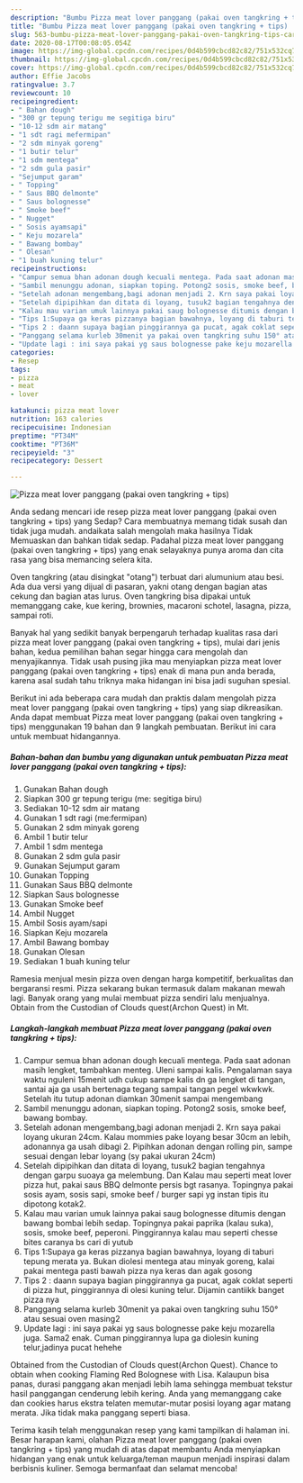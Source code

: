 ```yaml
---
description: "Bumbu Pizza meat lover panggang (pakai oven tangkring + tips) | Cara Masak Pizza meat lover panggang (pakai oven tangkring + tips) Yang Bisa Manjain Lidah"
title: "Bumbu Pizza meat lover panggang (pakai oven tangkring + tips) | Cara Masak Pizza meat lover panggang (pakai oven tangkring + tips) Yang Bisa Manjain Lidah"
slug: 563-bumbu-pizza-meat-lover-panggang-pakai-oven-tangkring-tips-cara-masak-pizza-meat-lover-panggang-pakai-oven-tangkring-tips-yang-bisa-manjain-lidah
date: 2020-08-17T00:08:05.054Z
image: https://img-global.cpcdn.com/recipes/0d4b599cbcd82c82/751x532cq70/pizza-meat-lover-panggang-pakai-oven-tangkring-tips-foto-resep-utama.jpg
thumbnail: https://img-global.cpcdn.com/recipes/0d4b599cbcd82c82/751x532cq70/pizza-meat-lover-panggang-pakai-oven-tangkring-tips-foto-resep-utama.jpg
cover: https://img-global.cpcdn.com/recipes/0d4b599cbcd82c82/751x532cq70/pizza-meat-lover-panggang-pakai-oven-tangkring-tips-foto-resep-utama.jpg
author: Effie Jacobs
ratingvalue: 3.7
reviewcount: 10
recipeingredient:
- " Bahan dough"
- "300 gr tepung terigu me segitiga biru"
- "10-12 sdm air matang"
- "1 sdt ragi mefermipan"
- "2 sdm minyak goreng"
- "1 butir telur"
- "1 sdm mentega"
- "2 sdm gula pasir"
- "Sejumput garam"
- " Topping"
- " Saus BBQ delmonte"
- " Saus bolognesse"
- " Smoke beef"
- " Nugget"
- " Sosis ayamsapi"
- " Keju mozarela"
- " Bawang bombay"
- " Olesan"
- "1 buah kuning telur"
recipeinstructions:
- "Campur semua bhan adonan dough kecuali mentega. Pada saat adonan masih lengket, tambahkan menteg. Uleni sampai kalis. Pengalaman saya waktu nguleni 15menit udh cukup sampe kalis dn ga lengket di tangan, santai aja ga usah bertenaga tegang sampai tangan pegel wkwkwk. Setelah itu tutup adonan diamkan 30menit sampai mengembang"
- "Sambil menunggu adonan, siapkan toping. Potong2 sosis, smoke beef, bawang bombay."
- "Setelah adonan mengembang,bagi adonan menjadi 2. Krn saya pakai loyang ukuran 24cm. Kalau mommies pake loyang besar 30cm an lebih, adonannya ga usah dibagi 2. Pipihkan adonan dengan rolling pin, sampe sesuai dengan lebar loyang (sy pakai ukuran 24cm)"
- "Setelah dipipihkan dan ditata di loyang, tusuk2 bagian tengahnya dengan garpu suoaya ga melembung. Dan Kalau mau seperti meat lover pizza hut, pakai saus BBQ delmonte persis bgt rasanya. Topingnya pakai sosis ayam, sosis sapi, smoke beef / burger sapi yg instan tipis itu dipotong kotak2."
- "Kalau mau varian umuk lainnya pakai saug bolognesse ditumis dengan bawang bombai lebih sedap. Topingnya pakai paprika (kalau suka), sosis, smoke beef, peperoni. Pinggirannya kalau mau seperti chesse bites caranya bs cari di yutub"
- "Tips 1:Supaya ga keras pizzanya bagian bawahnya, loyang di taburi tepung merata ya. Bukan diolesi mentega atau minyak goreng, kalai pakai mentega pasti bawah pizza nya keras dan agak gosong"
- "Tips 2 : daann supaya bagian pinggirannya ga pucat, agak coklat seperti di pizza hut, pinggirannya di olesi kuning telur. Dijamin cantiikk banget pizza nya"
- "Panggang selama kurleb 30menit ya pakai oven tangkring suhu 150° atau sesuai oven masing2"
- "Update lagi : ini saya pakai yg saus bolognesse pake keju mozarella juga. Sama2 enak. Cuman pinggirannya lupa ga diolesin kuning telur,jadinya pucat hehehe"
categories:
- Resep
tags:
- pizza
- meat
- lover

katakunci: pizza meat lover 
nutrition: 163 calories
recipecuisine: Indonesian
preptime: "PT34M"
cooktime: "PT36M"
recipeyield: "3"
recipecategory: Dessert

---
```



![Pizza meat lover panggang (pakai oven tangkring + tips)](https://img-global.cpcdn.com/recipes/0d4b599cbcd82c82/751x532cq70/pizza-meat-lover-panggang-pakai-oven-tangkring-tips-foto-resep-utama.jpg)

Anda sedang mencari ide resep pizza meat lover panggang (pakai oven tangkring + tips) yang Sedap? Cara membuatnya memang tidak susah dan tidak juga mudah. andaikata salah mengolah maka hasilnya Tidak Memuaskan dan bahkan tidak sedap. Padahal pizza meat lover panggang (pakai oven tangkring + tips) yang enak selayaknya punya aroma dan cita rasa yang bisa memancing selera kita.

Oven tangkring (atau disingkat &#34;otang&#34;) terbuat dari alumunium atau besi. Ada dua versi yang dijual di pasaran, yakni otang dengan bagian atas cekung dan bagian atas lurus. Oven tangkring bisa dipakai untuk memanggang cake, kue kering, brownies, macaroni schotel, lasagna, pizza, sampai roti.

Banyak hal yang sedikit banyak berpengaruh terhadap kualitas rasa dari pizza meat lover panggang (pakai oven tangkring + tips), mulai dari jenis bahan, kedua pemilihan bahan segar hingga cara mengolah dan menyajikannya. Tidak usah pusing jika mau menyiapkan pizza meat lover panggang (pakai oven tangkring + tips) enak di mana pun anda berada, karena asal sudah tahu triknya maka hidangan ini bisa jadi suguhan spesial.


Berikut ini ada beberapa cara mudah dan praktis dalam mengolah pizza meat lover panggang (pakai oven tangkring + tips) yang siap dikreasikan. Anda dapat membuat Pizza meat lover panggang (pakai oven tangkring + tips) menggunakan 19 bahan dan 9 langkah pembuatan. Berikut ini cara untuk membuat hidangannya.

<!--inarticleads1-->

##### Bahan-bahan dan bumbu yang digunakan untuk pembuatan Pizza meat lover panggang (pakai oven tangkring + tips):

1. Gunakan  Bahan dough
1. Siapkan 300 gr tepung terigu (me: segitiga biru)
1. Sediakan 10-12 sdm air matang
1. Gunakan 1 sdt ragi (me:fermipan)
1. Gunakan 2 sdm minyak goreng
1. Ambil 1 butir telur
1. Ambil 1 sdm mentega
1. Gunakan 2 sdm gula pasir
1. Gunakan Sejumput garam
1. Gunakan  Topping
1. Gunakan  Saus BBQ delmonte
1. Siapkan  Saus bolognesse
1. Gunakan  Smoke beef
1. Ambil  Nugget
1. Ambil  Sosis ayam/sapi
1. Siapkan  Keju mozarela
1. Ambil  Bawang bombay
1. Gunakan  Olesan
1. Sediakan 1 buah kuning telur


Ramesia menjual mesin pizza oven dengan harga kompetitif, berkualitas dan bergaransi resmi. Pizza sekarang bukan termasuk dalam makanan mewah lagi. Banyak orang yang mulai membuat pizza sendiri lalu menjualnya. Obtain from the Custodian of Clouds quest(Archon Quest) in Mt. 

<!--inarticleads2-->

##### Langkah-langkah membuat Pizza meat lover panggang (pakai oven tangkring + tips):

1. Campur semua bhan adonan dough kecuali mentega. Pada saat adonan masih lengket, tambahkan menteg. Uleni sampai kalis. Pengalaman saya waktu nguleni 15menit udh cukup sampe kalis dn ga lengket di tangan, santai aja ga usah bertenaga tegang sampai tangan pegel wkwkwk. Setelah itu tutup adonan diamkan 30menit sampai mengembang
1. Sambil menunggu adonan, siapkan toping. Potong2 sosis, smoke beef, bawang bombay.
1. Setelah adonan mengembang,bagi adonan menjadi 2. Krn saya pakai loyang ukuran 24cm. Kalau mommies pake loyang besar 30cm an lebih, adonannya ga usah dibagi 2. Pipihkan adonan dengan rolling pin, sampe sesuai dengan lebar loyang (sy pakai ukuran 24cm)
1. Setelah dipipihkan dan ditata di loyang, tusuk2 bagian tengahnya dengan garpu suoaya ga melembung. Dan Kalau mau seperti meat lover pizza hut, pakai saus BBQ delmonte persis bgt rasanya. Topingnya pakai sosis ayam, sosis sapi, smoke beef / burger sapi yg instan tipis itu dipotong kotak2.
1. Kalau mau varian umuk lainnya pakai saug bolognesse ditumis dengan bawang bombai lebih sedap. Topingnya pakai paprika (kalau suka), sosis, smoke beef, peperoni. Pinggirannya kalau mau seperti chesse bites caranya bs cari di yutub
1. Tips 1:Supaya ga keras pizzanya bagian bawahnya, loyang di taburi tepung merata ya. Bukan diolesi mentega atau minyak goreng, kalai pakai mentega pasti bawah pizza nya keras dan agak gosong
1. Tips 2 : daann supaya bagian pinggirannya ga pucat, agak coklat seperti di pizza hut, pinggirannya di olesi kuning telur. Dijamin cantiikk banget pizza nya
1. Panggang selama kurleb 30menit ya pakai oven tangkring suhu 150° atau sesuai oven masing2
1. Update lagi : ini saya pakai yg saus bolognesse pake keju mozarella juga. Sama2 enak. Cuman pinggirannya lupa ga diolesin kuning telur,jadinya pucat hehehe


Obtained from the Custodian of Clouds quest(Archon Quest). Chance to obtain when cooking Flaming Red Bolognese with Lisa. Kalaupun bisa panas, durasi panggang akan menjadi lebih lama sehingga membuat tekstur hasil panggangan cenderung lebih kering. Anda yang memanggang cake dan cookies harus ekstra telaten memutar-mutar posisi loyang agar matang merata. Jika tidak maka panggang seperti biasa. 

Terima kasih telah menggunakan resep yang kami tampilkan di halaman ini. Besar harapan kami, olahan Pizza meat lover panggang (pakai oven tangkring + tips) yang mudah di atas dapat membantu Anda menyiapkan hidangan yang enak untuk keluarga/teman maupun menjadi inspirasi dalam berbisnis kuliner. Semoga bermanfaat dan selamat mencoba!
